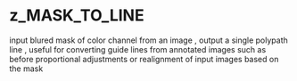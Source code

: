 # z_MASK_TO_LINE

input blured mask of color channel from an image , output a single polypath line , useful for converting guide lines from annotated images such as before proportional adjustments or realignment of input images based on the mask

